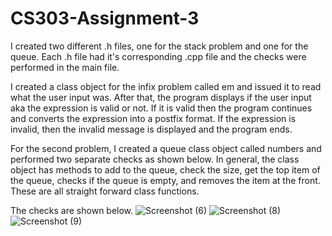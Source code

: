 # CS303-Assignment-3


I created two different .h files, one for the stack problem and one for the queue. 
Each .h file had it's corresponding .cpp file and the checks were performed in the main file. 

I created a class object for the infix problem called em and issued it to read what the user input was. After that, the program displays if the user input aka the expression is valid or not. If it is valid then the program continues and converts the expression into a postfix format. If the expression is invalid, then the invalid message is displayed and the program ends.

For the second problem, I created a queue class object called numbers and performed two separate checks as shown below. In general, the class object has methods to add to the queue, check the size, get the top item of the queue, checks if the queue is empty, and removes the item at the front. These are all straight forward class functions. 

The checks are shown below. 
![Screenshot (6)](https://user-images.githubusercontent.com/112524824/232648920-74ec4656-bd18-4701-baba-9d5e432be4bc.png)
![Screenshot (8)](https://user-images.githubusercontent.com/112524824/232648925-e5292adf-58bc-4709-af10-50d0281e1b3b.png)
![Screenshot (9)](https://user-images.githubusercontent.com/112524824/232648935-35356ab0-4fcd-4470-8362-7d1b73498852.png)
